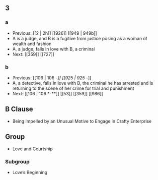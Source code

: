 ## 3
### a
- Previous: [[2 | 2h]] [[926]] [[949 | 949b]] 
- A is a judge, and B is a fugitive from justice posing as a woman of wealth and fashion
- A, a judge, falls in love with B, a criminal
- Next: [[359]] [[727]] 

### b
- Previous: [[106 | 106 -*]] [[925 | 925 -*]] 
- A, a detective, falls in love with B, the criminal he has arrested and is returning to the scene of her crime for trial and punishment
- Next: [[106 | 106 *-**]] [[53]] [[359]] [[986]] 

## B Clause
- Being Impelled by an Unusual Motive to Engage in Crafty Enterprise

## Group
- Love and Courtship

### Subgroup
- Love’s Beginning

